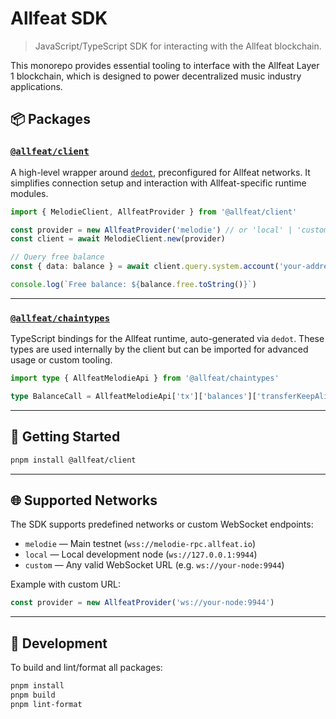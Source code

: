 # Allfeat SDK

> JavaScript/TypeScript SDK for interacting with the Allfeat blockchain.

This monorepo provides essential tooling to interface with the Allfeat Layer 1 blockchain, which is designed to power decentralized music industry applications.

## 📦 Packages

### [`@allfeat/client`](./packages/client)

A high-level wrapper around [`dedot`](https://github.com/hi-dust/dedot), preconfigured for Allfeat networks. It simplifies connection setup and interaction with Allfeat-specific runtime modules.

```ts
import { MelodieClient, AllfeatProvider } from '@allfeat/client'

const provider = new AllfeatProvider('melodie') // or 'local' | 'custom-url'
const client = await MelodieClient.new(provider)

// Query free balance
const { data: balance } = await client.query.system.account('your-address-here')

console.log(`Free balance: ${balance.free.toString()}`)
```

---

### [`@allfeat/chaintypes`](./packages/chaintypes)

TypeScript bindings for the Allfeat runtime, auto-generated via `dedot`.
These types are used internally by the client but can be imported for advanced usage or custom tooling.

```ts
import type { AllfeatMelodieApi } from '@allfeat/chaintypes'

type BalanceCall = AllfeatMelodieApi['tx']['balances']['transferKeepAlive']
```

---

## 🚀 Getting Started

```bash
pnpm install @allfeat/client
```

---

## 🌐 Supported Networks

The SDK supports predefined networks or custom WebSocket endpoints:

- `melodie` — Main testnet (`wss://melodie-rpc.allfeat.io`)
- `local` — Local development node (`ws://127.0.0.1:9944`)
- `custom` — Any valid WebSocket URL (e.g. `ws://your-node:9944`)

Example with custom URL:

```ts
const provider = new AllfeatProvider('ws://your-node:9944')
```

---

## 🧪 Development

To build and lint/format all packages:

```bash
pnpm install
pnpm build
pnpm lint-format
```

